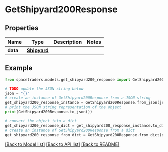# GetShipyard200Response



## Properties

Name | Type | Description | Notes
------------ | ------------- | ------------- | -------------
**data** | [**Shipyard**](Shipyard.md) |  | 

## Example

```python
from spacetraders.models.get_shipyard200_response import GetShipyard200Response

# TODO update the JSON string below
json = "{}"
# create an instance of GetShipyard200Response from a JSON string
get_shipyard200_response_instance = GetShipyard200Response.from_json(json)
# print the JSON string representation of the object
print(GetShipyard200Response.to_json())

# convert the object into a dict
get_shipyard200_response_dict = get_shipyard200_response_instance.to_dict()
# create an instance of GetShipyard200Response from a dict
get_shipyard200_response_from_dict = GetShipyard200Response.from_dict(get_shipyard200_response_dict)
```
[[Back to Model list]](../README.md#documentation-for-models) [[Back to API list]](../README.md#documentation-for-api-endpoints) [[Back to README]](../README.md)


